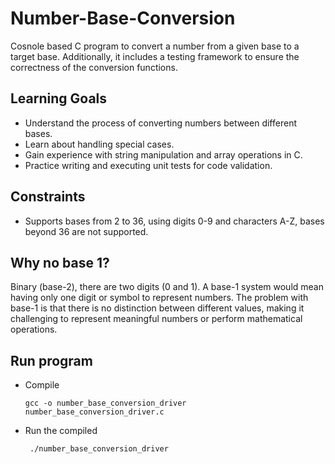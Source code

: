 # Number-Base-Conversion
Cosnole based C program to convert a number from a given base to a target base.  Additionally, it includes a testing framework to ensure the correctness of the conversion functions.

## Learning Goals
- Understand the process of converting numbers between different bases.
- Learn about handling special cases.
- Gain experience with string manipulation and array operations in C.
- Practice writing and executing unit tests for code validation.

## Constraints
- Supports bases from 2 to 36, using digits 0-9 and characters A-Z, bases beyond 36 are not supported.

## Why no base 1?
Binary (base-2), there are two digits (0 and 1). A base-1 system would mean having only one digit or symbol to represent numbers. The problem with base-1 is that there is no distinction between different values, making it challenging to represent meaningful numbers or perform mathematical operations.

## Run program
- Compile
  ```
  gcc -o number_base_conversion_driver number_base_conversion_driver.c
  ```
- Run the compiled
  ```
   ./number_base_conversion_driver
  ```

